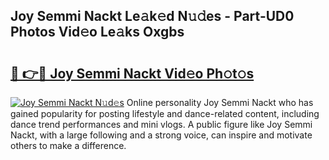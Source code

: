 ## Joy Semmi Nackt Le𝚊k𝚎d N𝚞𝚍es - Part-UD0 Photos Vid𝚎o Le𝚊ks Oxgbs

# <h2><a href="http://fb83u0.evod.top/?m=Joy+Semmi+Nackt">🔗 👉🔴 Joy Semmi Nackt Vid𝚎o Ph𝚘t𝚘s</a></h2>

[![Joy Semmi Nackt N𝚞d𝚎s](https://i.imgur.com/8V9OHl7.gif)](http://fb83u0.evod.top/?m=Joy+Semmi+Nackt)
Online personality Joy Semmi Nackt who has gained popularity for posting lifestyle and dance-related content, including dance trend performances and mini vlogs. A public figure like Joy Semmi Nackt, with a large following and a strong voice, can inspire and motivate others to make a difference. 
